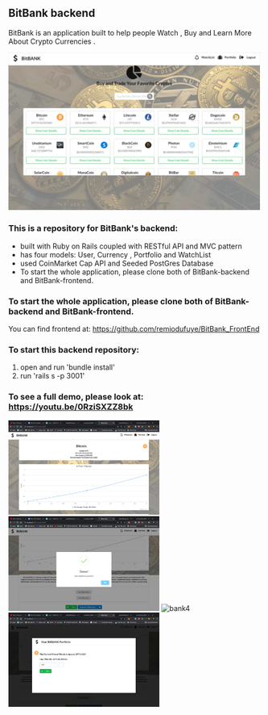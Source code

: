 ## BitBank backend
BitBank is an application built to help people Watch , Buy and Learn More About Crypto Currencies . 

<img src='./src/images/Home_Screen.png' alt="bank1" width="500px" />


### This is a repository for BitBank's backend:
 - built with Ruby on Rails coupled with RESTful API and MVC pattern
 - has four models: User, Currency , Portfolio and WatchList
 - used CoinMarket Cap API and Seeded PostGres Database 
 - To start the whole application, please clone both of BitBank-backend and BitBank-frontend.

### To start the whole application, please clone both of BitBank-backend and BitBank-frontend.
You can find frontend at: https://github.com/remiodufuye/BitBank_FrontEnd

### To start this backend repository:
1. open and run 'bundle install'
2. run 'rails s -p 3001'
 

 ### To see a full demo, please look at: https://youtu.be/0RziSXZZ8bk
<img src='./src/images/pic2.png' alt="bank2" width="300px" /> <img src='./src/images/pic3.png' alt="bank3" width="300px" /> <img src='./src/images/pic4.png' alt="bank4" width="300px" /> <img src='./src/images/pic5.png' alt="bank5" width="300px" />
